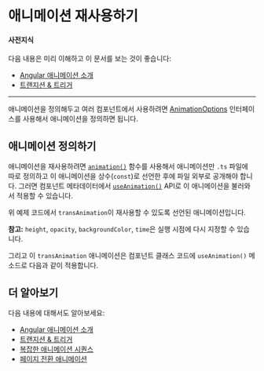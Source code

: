 <!--
# Reusable animations
-->
# 애니메이션 재사용하기

<!--
#### Prerequisites
-->
#### 사전지식

<!--
A basic understanding of the following concepts:

* [Introduction to Angular animations](guide/animations)
* [Transition and triggers](guide/transition-and-triggers)

<hr>

The [AnimationOptions](https://angular.io/api/animations/AnimationOptions) interface in Angular animations enables you to create animations that you can reuse across different components.
-->
다음 내용은 미리 이해하고 이 문서를 보는 것이 좋습니다:

* [Angular 애니메이션 소개](guide/animations)
* [트랜지션 & 트리거](guide/transition-and-triggers)

<hr>

애니메이션을 정의해두고 여러 컴포넌트에서 사용하려면 [AnimationOptions](https://angular.io/api/animations/AnimationOptions) 인터페이스를 사용해서 애니메이션을 정의하면 됩니다.


<!--
## Creating reusable animations
-->
## 애니메이션 정의하기

<!--
To create a reusable animation, use the [`animation()`](https://angular.io/api/animations/animation) method to define an animation in a separate `.ts` file and declare this animation definition as a `const` export variable. You can then import and reuse this animation in any of your app components using the [`useAnimation()`](https://angular.io/api/animations/useAnimation) API.

<code-example path="animations/src/app/animations.ts" header="src/app/animations.ts" region="reusable" language="typescript"></code-example>

In the above code snippet, `transAnimation` is made reusable by declaring it as an export variable.

<div class="alert is-helpful">

**Note:** The `height`, `opacity`, `backgroundColor`, and `time` inputs are replaced during runtime.
</div>

You can import the reusable `transAnimation` variable in your component class and reuse it using the `useAnimation()` method as shown below.

<code-example path="animations/src/app/open-close.component.3.ts" header="src/app/open-close.component.ts" region="reusable" language="typescript"></code-example>
-->
애니메이션을 재사용하려면 [`animation()`](https://angular.io/api/animations/animation) 함수를 사용해서 애니메이션만 `.ts` 파일에 따로 정의하고 이 애니메이션을 상수(`const`)로 선언한 후에 파일 외부로 공개해야 합니다. 그러면 컴포넌트 메타데이터에서 [`useAnimation()`](https://angular.io/api/animations/useAnimation) API로 이 애니메이션을 불러와서 적용할 수 있습니다. 

<code-example path="animations/src/app/animations.ts" header="src/app/animations.ts" region="reusable" language="typescript"></code-example>

위 예제 코드에서 `transAnimation`이 재사용할 수 있도록 선언된 애니메이션입니다.

<div class="alert is-helpful">

**참고:** `height`, `opacity`, `backgroundColor`, `time`은 실행 시점에 다시 지정할 수 있습니다.

</div>

그리고 이 `transAnimation` 애니메이션은 컴포넌트 클래스 코드에 `useAnimation()` 메소드로 다음과 같이 적용합니다.

<code-example path="animations/src/app/open-close.component.3.ts" header="src/app/open-close.component.ts" region="reusable" language="typescript"></code-example>


<!--
## More on Angular animations
-->
## 더 알아보기

<!--
You may also be interested in the following:

* [Introduction to Angular animations](guide/animations)
* [Transition and triggers](guide/transition-and-triggers)
* [Complex animation Sequences](guide/complex-animation-sequences)
* [Route transition animations](guide/route-animations)
-->
다음 내용에 대해서도 알아보세요:

* [Angular 애니메이션 소개](guide/animations)
* [트랜지션 & 트리거](guide/transition-and-triggers)
* [복잡한 애니메이션 시퀀스](guide/complex-animation-sequences)
* [페이지 전환 애니메이션](guide/route-animations)